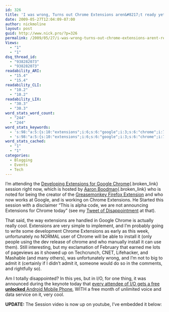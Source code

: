 ```yaml
---
id: 326
title: 'I was wrong, Turns out Chrome Extensions aren&#8217;t ready yet'
date: 2009-05-27T12:04:09-07:00
author: nickmoline
layout: post
guid: http://www.nick.pro/?p=326
permalink: /2009/05/27/i-was-wrong-turns-out-chrome-extensions-arent-ready-yet/
Views:
  - "1"
  - "1"
dsq_thread_id:
  - "938282073"
  - "938282073"
readability_ARI:
  - "15.4"
  - "15.4"
readability_CLI:
  - "10.2"
  - "10.2"
readability_LIX:
  - "30.3"
  - "30.3"
word_stats_word_count:
  - "244"
  - "244"
word_stats_keywords:
  - 's:98:"a:5:{s:10:"extensions";i:6;s:6:"google";i:3;s:6:"chrome";i:7;s:7:"session";i:3;s:7:"youtube";i:4;}";'
  - 's:98:"a:5:{s:10:"extensions";i:6;s:6:"google";i:3;s:6:"chrome";i:7;s:7:"session";i:3;s:7:"youtube";i:4;}";'
word_stats_cached:
  - "1"
  - "1"
categories:
  - Blogging
  - Events
  - Tech
---
```

I&#8217;m attending the [Developing Extensions for Google Chrome](http://code.google.com/events/io/sessions/DevelopingExtensionsGoogleChrome.html){.broken_link} session right now, which is hosted by [Aaron Boodman](http://code.google.com/events/io/speakers.html#aa){.broken_link} who is noted for being the creator of the [Greasemonkey Firefox Extension](https://addons.mozilla.org/en-US/firefox/addon/748) and who now works at Google, and is working on Chrome Extensions. He Started this session with a disclaimer &#8220;This is alpha code, we are not announcing Extensions for Chrome today&#8221; (see my [Tweet of Disappointment](http://twitter.com/NickMoline/status/1938360780) at that).

That said, the way extensions are handled in Google Chrome is actually really cool. Extensions are very simple to implement, and I&#8217;m probably going to write some development Chrome Extensions as early as this week, unfortunately no NORMAL user of Chrome will be able to install it (only people using the dev release of chrome and who manually install it can use them). Still interesting, but my exclamation of February that earned me lots of pageviews as it showed up on Techcrunch, CNET, Lifehacker, and Mashable (and many others), was unfortunately wrong, and I&#8217;m not to big to admit it (certainly if I didn&#8217;t admit it, someone would do so in the comments, and rightfully so).

Am I totally disappointed? In this yes, but in I/O, for one thing, it was announced during the keynote today that [every attendee of I/O gets a free **unlocked** Android Mobile Phone](http://twitter.com/NickMoline/status/1938126329), WITH a free month of unlimited voice and data service on it, very cool.

**UPDATE:** The Session video is now up on youtube, I&#8217;ve embedded it below:

<!--YouTube Error: bad URL entered-->